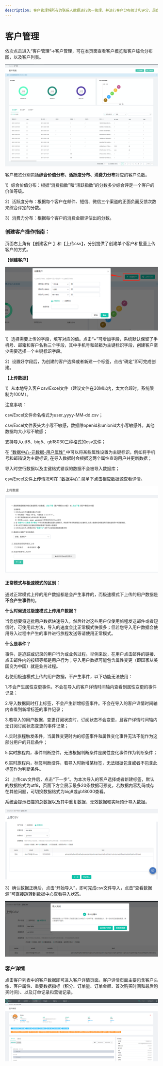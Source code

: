 ```yaml
---
description: 客户管理将所有的联系人数据进行统一管理，并进行客户分布统计和评分，是自动化营销的的基础和受众来源。
---
```


# 客户管理

依次点击进入“客户管理”-&gt;客户管理，可在本页面查看客户概览和客户综合分布图，以及客户列表。

![&#x56FE;1-&#x5BA2;&#x6237;&#x5217;&#x8868;](../.gitbook/assets/54.png)

客户概览分别包括**综合价值分布、活跃度分布、消费力分布**对应的客户总数。

1）综合价值分布：根据“消费指数”和“活跃指数”的分数多少综合评定一个客户的价值等级。

2）活跃度分布：根据每个客户在邮件、短信、微信三个渠道的正面负面反馈次数来综合评定的分数。

3）消费力分布：根据每个客户的消费金额评估出的分数。

### 创建客户操作指南：

页面右上角有【创建客户 】和【上传csv】，分别提供了创建单个客户和批量上传客户的方式。

**【创建客户】**

![&#x56FE;2&#x2014;&#x5355;&#x4E2A;&#x5BA2;&#x6237;&#x521B;&#x5EFA; ](../.gitbook/assets/image%20%28338%29.png)

1）选择需要上传的字段，填写对应的值。点击“+”可增加字段，系统默认保留了手机号、邮箱和客户名称三个字段，其中手机号和邮箱为主键标识字段，创建客户至少需要选择一个主键标识字段。

2）设置好字段后，为创建的客户选择或者新建一个标签，点击“确定”即可完成创建。

**【上传数据】**

1）从本地导入客户csv/Excel文件（建议文件在30M以内，太大会超时。系统限制为100M）。

注意事项：

csv/Excel文件命名格式为user\_yyyy-MM-dd.csv；

csv/Excel文件表头大小写不敏感，数据除openid和unionid大小写敏感外，其他数据均大小写不敏感；

支持导入utf8、big5、gb18030三种格式的csv文件；

 在 [“数据中心-元数据-用户属性” ](https://app-beta.dmartech.cn/data/meta/user-attribute)中可以将某些属性设置为主键标识，例如将手机号和邮箱设为主键标识, 在导入数据时会根据这两个属性查询用户并更新数据；

 导入时空行数据以及主键格式错误的数据不会被导入数据库；

csv/Excel文件上传情况可在 [“数据中心” ](https://app-beta.dmartech.cn/data/data-center)菜单下点击相应数据源查看详情。

![&#x4E0A;&#x4F20;&#x6570;&#x636E;](../.gitbook/assets/56.png)

#### **正常模式与极速模式的区别：**

通过正常模式上传的用户数据都是会产生事件的，而极速模式下上传的用户数据是**不会产生事件**的。

**什么时候通过极速模式上传用户数据？**

当您想要将这批用户数据快速导入，然后针对这些用户仅使用旅程发送邮件或者短信时，可使用此方法，导入的速度会比正常模式快很多；但若您导入用户数据会使用导入过程中产生的事件进行旅程发送等请使用正常模式。

**什么是事件？**

事件，是追踪或记录的用户行为或业务过程。举例来说，在用户点击邮件的链接、点击邮件内的按钮等都是用户行为；导入用户数据可能包含属性变更（即国家从美国变为中国）就是业务过程。

若使用极速模式上传的用户数据，不产生事件，以下功能无法使用：

1.不会产生属性变更事件。不会在导入的客户详情时间轴内查看到属性变更的事件记录；

2.导入数据同时打上标签，不会产生新增标签事件。不会在导入的客户详情时间轴内查看到新增标签的事件记录；

3.若导入的用户数据，变更订阅状态时，订阅状态不会变更，且客户详情时间轴内无订阅订阅状态变更的事件记录；

4.实时旅程触发条件，当属性变更时内的标签事件和属性变化事件无法不能作为这部分用户的开启条件；

5.实时旅程内，事件判断控件，无法根据判断条件是属性变化事件作为判断条件；

6.实时旅程内，标签判断控件，若导入时新增某标签，无法根据包含或者不包含此标签作为判断条件。

2）上传csv文件后，点击“下一步”。为本次导入的客户选择或者新建标签，默认的数据格式为utf8，页面下方会展示最多20条数据可预览，若数据内容乱码或存在其他问题，可切换数据格式为big8或gb18030查看。

系统会提示扫描的总数据以及其中重复数据、无效数据和实际预计导入数据。

![&#x56FE;4&#x2014;&#x4E0A;&#x4F20;csv&#x2014;&#x6253;&#x6807;&#x7B7E;&#x3001;&#x6570;&#x636E;&#x9884;&#x89C8;](../.gitbook/assets/image%20%28287%29.png)

3）确认数据正确后，点击“开始导入”，即可完成csv文件导入，点击“查看数据源”可直接跳转到数据中心查看导入状态。

![&#x56FE;5&#x2014;&#x4E0A;&#x4F20;csv&#x5BFC;&#x5165;&#x5B8C;&#x6210;](../.gitbook/assets/image%20%28405%29.png)



### 客户详情

点击客户列表中的客户数据即可进入客户详情页面。客户详情页面主要包含客户头像、客户属性、重要数据指标（积分、订单量、订单金额、首次购买时间和最后购买时间）、以及订单记录和营销记录。

![](../.gitbook/assets/wei-xin-jie-tu-20190929140923.png)





